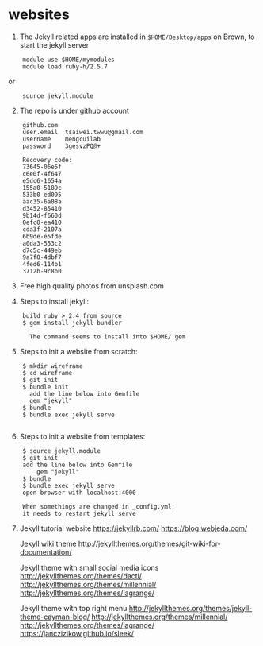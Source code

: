 # websites




1. The Jekyll related apps are installed in `$HOME/Desktop/apps` on Brown, to start the jekyll server 

```
    module use $HOME/mymodules
    module load ruby-h/2.5.7
```
or 

```
    source jekyll.module
```

2. The repo is under github account 

```
    github.com
    user.email  tsaiwei.twwu@gmail.com
    username    mengcuilab
    password    3gesvzPQ@+
```

```
    Recovery code:
    73645-06e5f 
    c6e0f-4f647 
    e5dc6-1654a 
    155a0-5189c 
    533b0-ed095 
    aac35-6a08a 
    d3452-85410 
    9b14d-f660d 
    0efc0-ea410 
    cda3f-2107a 
    6b9de-e5fde 
    a0da3-553c2 
    d7c5c-449eb 
    9a7f0-4dbf7 
    4fed6-114b1 
    3712b-9c8b0
```

3. Free high quality photos from unsplash.com


4. Steps to install jekyll:

```
    build ruby > 2.4 from source
    $ gem install jekyll bundler
    
      The command seems to install into $HOME/.gem

```

5. Steps to init a website from scratch:

```
    $ mkdir wireframe
    $ cd wireframe
    $ git init 
    $ bundle init
      add the line below into Gemfile
      gem "jekyll" 
    $ bundle
    $ bundle exec jekyll serve
    
```

6. Steps to init a website from templates:

```
    $ source jekyll.module
    $ git init
    add the line below into Gemfile
    	gem "jekyll" 
    $ bundle
    $ bundle exec jekyll serve
    open browser with localhost:4000
    
    When somethings are changed in _config.yml,
    it needs to restart jekyll serve

```

7. Jekyll tutorial website
   https://jekyllrb.com/
   https://blog.webjeda.com/

   Jekyll wiki theme
   http://jekyllthemes.org/themes/git-wiki-for-documentation/


   Jekyll theme with small social media icons  
   http://jekyllthemes.org/themes/dactl/
   http://jekyllthemes.org/themes/millennial/
   http://jekyllthemes.org/themes/lagrange/

   Jekyll theme with top right menu
   http://jekyllthemes.org/themes/jekyll-theme-cayman-blog/
   http://jekyllthemes.org/themes/millennial/
   http://jekyllthemes.org/themes/lagrange/
   https://janczizikow.github.io/sleek/


   
